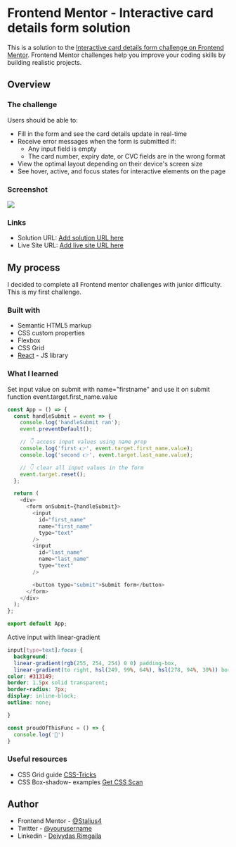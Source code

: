 

# Frontend Mentor - Interactive card details form solution

This is a solution to the [Interactive card details form challenge on Frontend Mentor](https://www.frontendmentor.io/challenges/interactive-card-details-form-XpS8cKZDWw). Frontend Mentor challenges help you improve your coding skills by building realistic projects. 



## Overview

### The challenge

Users should be able to:

- Fill in the form and see the card details update in real-time
- Receive error messages when the form is submitted if:
  - Any input field is empty
  - The card number, expiry date, or CVC fields are in the wrong format
- View the optimal layout depending on their device's screen size
- See hover, active, and focus states for interactive elements on the page

### Screenshot

![](./images/Credit-card-form.png)



### Links

- Solution URL: [Add solution URL here](https://your-solution-url.com)
- Live Site URL: [Add live site URL here](https://bejewelled-pie-231382.netlify.app/)

## My process

I decided to complete all Frontend mentor challenges  with junior difficulty. This is my first challenge. 

### Built with

- Semantic HTML5 markup
- CSS custom properties
- Flexbox
- CSS Grid
- [React](https://reactjs.org/) - JS library




### What I learned
Set input value on submit with name="firstname" and use it on submit function event.target.first_name.value
```js
const App = () => {
  const handleSubmit = event => {
    console.log('handleSubmit ran');
    event.preventDefault();

    // 👇️ access input values using name prop
    console.log('first 👉️', event.target.first_name.value);
    console.log('second 👉️', event.target.last_name.value);

    // 👇️ clear all input values in the form
    event.target.reset();
  };

  return (
    <div>
      <form onSubmit={handleSubmit}>
        <input
          id="first_name"
          name="first_name"
          type="text"
        />
        <input
          id="last_name"
          name="last_name"
          type="text"
        />

        <button type="submit">Submit form</button>
      </form>
    </div>
  );
};

export default App;
```


Active input with linear-gradient
```css
input[type=text]:focus {
  background: 
  linear-gradient(rgb(255, 254, 254) 0 0) padding-box, 
  linear-gradient(to right, hsl(249, 99%, 64%), hsl(278, 94%, 30%)) border-box;
color: #313149;
border: 1.5px solid transparent;
border-radius: 7px;
display: inline-block;
outline: none;

}
```
```js
const proudOfThisFunc = () => {
  console.log('🎉')
}
```



### Useful resources

- CSS Grid guide [CSS-Tricks](https://css-tricks.com/snippets/css/complete-guide-grid/)
- CSS Box-shadow- examples [Get CSS Scan](https://getcssscan.com/css-box-shadow-examples)


## Author


- Frontend Mentor - [@Stalius4](https://www.frontendmentor.io/profile/yourusername)
- Twitter - [@yourusername](https://www.twitter.com/yourusername)
- Linkedin - [Deivydas Rimgaila](https://www.linkedin.com/in/deivydas-rimgaila-8aa787218/)






